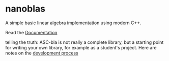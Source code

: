 # nanoblas
A simple basic linear algebra implementation using modern C++.


Read the [Documentation](https://tuwien-asc.github.io/nanoblas/intro.html)


telling the truth: ASC-bla is not really a complete library,
but a starting point for writing your own library, for example as a student's project.
Here are notes on the
[development process](https://jschoeberl.github.io/IntroSC/intro.html)

